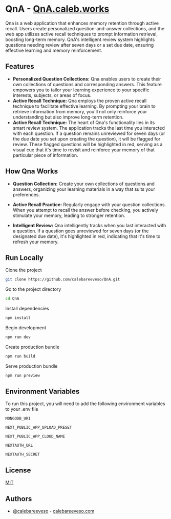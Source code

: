 # QnA - [QnA.caleb.works](https://qna.caleb.works/)

Qna is a web application that enhances memory retention through active recall. Users create personalized question-and-answer collections, and the web app utilizes active recall techniques to prompt information retrieval, boosting long-term memory. QnA's intelligent review system highlights questions needing review after seven days or a set due date, ensuring effective learning and memory reinforcement.

## Features

- **Personalized Question Collections:** Qna enables users to create their own collections of questions and corresponding answers. This feature empowers you to tailor your learning experience to your specific interests, subjects, or areas of focus.
- **Active Recall Technique:** Qna employs the proven active recall technique to facilitate effective learning. By prompting your brain to retrieve information from memory, you'll not only reinforce your understanding but also improve long-term retention.
- **Active Recall Technique:** The heart of Qna's functionality lies in its smart review system. The application tracks the last time you interacted with each question. If a question remains unreviewed for seven days (or the due date you set upon creating the question), it will be flagged for review. These flagged questions will be highlighted in red, serving as a visual cue that it's time to revisit and reinforce your memory of that particular piece of information.

## How Qna Works

- **Question Collection:** Create your own collections of questions and answers, organizing your learning materials in a way that suits your preferences.

- **Active Recall Practice:** Regularly engage with your question collections. When you attempt to recall the answer before checking, you actively stimulate your memory, leading to stronger retention.

- **Intelligent Review:** Qna intelligently tracks when you last interacted with a question. If a question goes unreviewed for seven days (or the designated due date), it's highlighted in red, indicating that it's time to refresh your memory.

## Run Locally

Clone the project

```bash
git clone https://github.com/calebareeveso/QnA.git
```

Go to the project directory

```bash
cd QnA
```

Install dependencies

```bash
npm install
```

Begin development

```bash
npm run dev
```

Create production bundle

```bash
npm run build
```

Serve production bundle

```bash
npm run preview
```

## Environment Variables

To run this project, you will need to add the following environment variables to your .env file

`MONGODB_URI`

`NEXT_PUBLIC_APP_UPLOAD_PRESET`

`NEXT_PUBLIC_APP_CLOUD_NAME`

`NEXTAUTH_URL`

`NEXTAUTH_SECRET`

## License

[MIT](https://choosealicense.com/licenses/mit/)

## Authors

- [@calebareeveso](https://www.github.com/calebareeveso) - [calebareeveso.com](https://www.calebareeveso.com)
